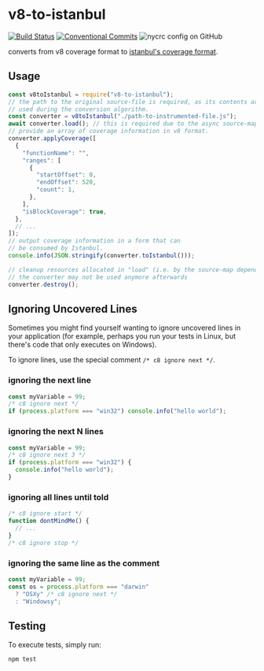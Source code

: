 # v8-to-istanbul

[![Build Status](https://travis-ci.org/istanbuljs/v8-to-istanbul.svg?branch=master)](https://travis-ci.org/istanbuljs/v8-to-istanbul)
[![Conventional Commits](https://img.shields.io/badge/Conventional%20Commits-1.0.0-yellow.svg)](https://conventionalcommits.org)
![nycrc config on GitHub](https://img.shields.io/nycrc/istanbuljs/v8-to-istanbul)

converts from v8 coverage format to
[istanbul's coverage format](https://github.com/gotwarlost/istanbul/blob/master/coverage.json.md).

## Usage

```js
const v8toIstanbul = require("v8-to-istanbul");
// the path to the original source-file is required, as its contents are
// used during the conversion algorithm.
const converter = v8toIstanbul("./path-to-instrumented-file.js");
await converter.load(); // this is required due to the async source-map dependency.
// provide an array of coverage information in v8 format.
converter.applyCoverage([
  {
    "functionName": "",
    "ranges": [
      {
        "startOffset": 0,
        "endOffset": 520,
        "count": 1,
      },
    ],
    "isBlockCoverage": true,
  },
  // ...
]);
// output coverage information in a form that can
// be consumed by Istanbul.
console.info(JSON.stringify(converter.toIstanbul()));

// cleanup resources allocated in "load" (i.e. by the source-map dependency),
// the converter may not be used anymore afterwards
converter.destroy();
```

## Ignoring Uncovered Lines

Sometimes you might find yourself wanting to ignore uncovered lines in your
application (for example, perhaps you run your tests in Linux, but there's code
that only executes on Windows).

To ignore lines, use the special comment `/* c8 ignore next */`.

### ignoring the next line

```js
const myVariable = 99;
/* c8 ignore next */
if (process.platform === "win32") console.info("hello world");
```

### ignoring the next N lines

```js
const myVariable = 99;
/* c8 ignore next 3 */
if (process.platform === "win32") {
  console.info("hello world");
}
```

### ignoring all lines until told

```js
/* c8 ignore start */
function dontMindMe() {
  // ...
}
/* c8 ignore stop */
```

### ignoring the same line as the comment

```js
const myVariable = 99;
const os = process.platform === "darwin"
  ? "OSXy" /* c8 ignore next */
  : "Windowsy";
```

## Testing

To execute tests, simply run:

```bash
npm test
```
